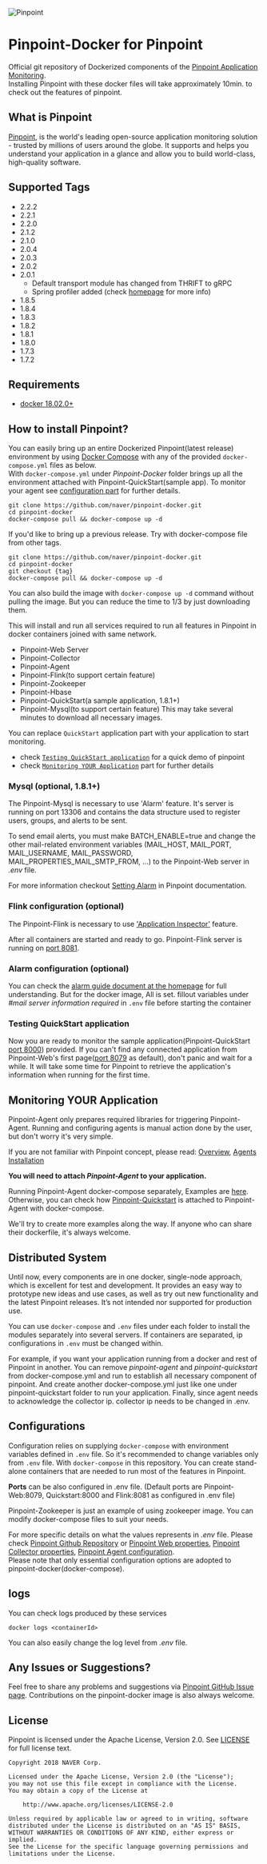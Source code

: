 
![Pinpoint](https://github.com/naver/pinpoint-docker/blob/master/docs/logo.png)

# Pinpoint-Docker for Pinpoint

Official git repository of Dockerized components of the [Pinpoint Application Monitoring](http://naver.github.io/pinpoint/).  
Installing Pinpoint with these docker files will take approximately 10min. to check out the features of pinpoint.

## What is Pinpoint

[Pinpoint](https://github.com/naver/pinpoint), is the world's leading open-source application monitoring solution - trusted by millions of users around the globe.
It supports and helps you understand your application in a glance and allow you to build world-class, high-quality software.

## Supported Tags

 - 2.2.2
 - 2.2.1
 - 2.2.0
 - 2.1.2
 - 2.1.0
 - 2.0.4
 - 2.0.3
 - 2.0.2
 - 2.0.1
   - Default transport module has changed from THRIFT to gRPC
   - Spring profiler added (check [homepage](https://naver.github.io/pinpoint/2.0.1/installation.html#profiles) for more info)
 - 1.8.5 
 - 1.8.4
 - 1.8.3
 - 1.8.2
 - 1.8.1
 - 1.8.0
 - 1.7.3
 - 1.7.2

## Requirements

- [docker 18.02.0+](https://docs.docker.com/compose/compose-file/)

## How to install Pinpoint?

You can easily bring up an entire Dockerized Pinpoint(latest release) environment by using [Docker Compose](https://docs.docker.com/compose/) with any of the provided `docker-compose.yml` files  as below.  
With `docker-compose.yml` under *Pinpoint-Docker* folder brings up all the environment attached with Pinpoint-QuickStart(sample app).
To monitor your agent see [configuration part](#configurations) for further details.  

```
git clone https://github.com/naver/pinpoint-docker.git
cd pinpoint-docker
docker-compose pull && docker-compose up -d
```
If you'd like to bring up a previous release. Try with docker-compose file from other tags. 

```
git clone https://github.com/naver/pinpoint-docker.git
cd pinpoint-docker
git checkout {tag}
docker-compose pull && docker-compose up -d
```

You can also build the image with `docker-compose up -d` command without pulling the image. But you can reduce the time to 1/3 by just downloading them.

This will install and run all services required to run all features in Pinpoint in docker containers joined with same network.
 - Pinpoint-Web Server
 - Pinpoint-Collector
 - Pinpoint-Agent
 - Pinpoint-Flink(to support certain feature)
 - Pinpoint-Zookeeper
 - Pinpoint-Hbase
 - Pinpoint-QuickStart(a sample application, 1.8.1+)
 - Pinpoint-Mysql(to support certain feature)
This may take several minutes to download all necessary images.

You can replace `QuickStart` application part with your application to start monitoring.  
 - check [`Testing QuickStart application`](#testing-quickstart-application) for a quick demo of pinpoint
 - check [`Monitoring YOUR Application`](#monitoring-your-application) part for further details

### Mysql (optional, 1.8.1+)

The Pinpoint-Mysql is necessary to use 'Alarm' feature. It's server is running on port 13306 and contains the data structure used to register users, groups, and alerts to be sent.

To send email alerts, you must make BATCH_ENABLE=true and change the other mail-related environment variables (MAIL_HOST, MAIL_PORT, MAIL_USERNAME, MAIL_PASSWORD, MAIL_PROPERTIES_MAIL_SMTP_FROM, ...) to the Pinpoint-Web server in *.env* file.

For more information checkout [Setting Alarm](http://naver.github.io/pinpoint/alarm.html) in Pinpoint documentation.

### Flink configuration (optional)

The Pinpoint-Flink is necessary to use ['Application Inspector'](http://naver.github.io/pinpoint/applicationinspector.html) feature. 

After all containers are started and ready to go. Pinpoint-Flink server is running on [port 8081](http://localhost:8081/). 

### Alarm configuration (optional)

You can check the [alarm guide document at the homepage](https://naver.github.io/pinpoint/alarm.html) for full understanding.
But for the docker image, All is set. fillout variables under *#mail server information required* in `.env` file before starting the container 
 
### Testing QuickStart application
 
Now you are ready to monitor the sample application(Pinpoint-QuickStart [port 8000](http://localhost:8000)) provided.
If you can't find any connected application from Pinpoint-Web's first page([port 8079](http://localhost:8079) as default), don't panic and wait for a while.
It will take some time for Pinpoint to retrieve the application's information when running for the first time.

## Monitoring YOUR Application

Pinpoint-Agent only prepares required libraries for triggering Pinpoint-Agent.
Running and configuring agents is manual action done by the user, but don't worry it's very simple.

If you are not familiar with Pinpoint concept, please read: [Overview](http://naver.github.io/pinpoint/overview.html#architecture),
[Agents Installation](http://naver.github.io/pinpoint/installation.html#5-pinpoint-agent)

**You will need to attach *Pinpoint-Agent* to your application.**

Running Pinpoint-Agent docker-compose separately, Examples are [here](https://github.com/naver/pinpoint-docker/tree/master/pinpoint-agent-attach-example).  
Otherwise, you can check how [Pinpoint-Quickstart](https://github.com/naver/pinpoint-docker/blob/master/docker-compose.yml) is attached to Pinpoint-Agent with docker-compose.

We'll try to create more examples along the way.
If anyone who can share their dockerfile, it's always welcome.

## Distributed System

Until now, every components are in one docker, single-node approach, which is excellent for test and development.
It provides an easy way to prototype new ideas and use cases, as well as try out new functionality and the latest Pinpoint releases.
It’s not intended nor supported for production use.

You can use `docker-compose` and `.env` files under each folder to install the modules separately into several servers.
If containers are separated, ip configurations in `.env` must be changed within. 

For example, if you want your application running from a docker and rest of Pinpoint in another.
You can remove *pinpoint-agent* and *pinpoint-quickstart* from docker-compose.yml and run to establish all necessary component of pinpoint.
And create another docker-compose.yml just like one under pinpoint-quickstart folder to run your application.
Finally, since agent needs to acknowledge the collector ip. collector ip needs to be changed in .env.

## Configurations

Configuration relies on supplying `docker-compose` with environment variables defined in `.env` file. So it's recommended to change variables only from `.env` file.
With `docker-compose` in this repository. You can create stand-alone containers that are needed to run most of the features in Pinpoint.

**Ports** can be also configured in .env file.
(Default ports are Pinpoint-Web:8079, Quickstart:8000 and Flink:8081 as configured in .env file)

Pinpoint-Zookeeper is just an example of using zookeeper image. You can modify docker-compose files to suit your needs.

For more specific details on what the values represents in *.env* file. Please check [Pinpoint Github Repository](https://github.com/naver/pinpoint) or
[Pinpoint Web properties](https://github.com/naver/pinpoint/blob/master/web/src/main/resources/pinpoint-web.properties), [Pinpoint Collector properties](https://github.com/naver/pinpoint/blob/master/collector/src/main/resources/pinpoint-collector.properties), [Pinpoint Agent configuration](https://github.com/naver/pinpoint/blob/master/agent/src/main/resources-release/pinpoint.config).  
Please note that only essential configuration options are adopted to pinpoint-docker(docker-compose). 
 
## logs 
 
You can check logs produced by these services
 ```
 docker logs <containerId>
 ```
 
You can also easily change the log level from *.env* file. 
 
## Any Issues or Suggestions?

Feel free to share any problems and suggestions via [Pinpoint GitHub Issue page](https://github.com/naver/pinpoint/issues).
Contributions on the pinpoint-docker image is also always welcome.

## License
Pinpoint is licensed under the Apache License, Version 2.0.
See [LICENSE](https://github.com/naver/pinpoint/blob/master/LICENSE) for full license text.

```
Copyright 2018 NAVER Corp.

Licensed under the Apache License, Version 2.0 (the "License");
you may not use this file except in compliance with the License.
You may obtain a copy of the License at

    http://www.apache.org/licenses/LICENSE-2.0

Unless required by applicable law or agreed to in writing, software
distributed under the License is distributed on an "AS IS" BASIS,
WITHOUT WARRANTIES OR CONDITIONS OF ANY KIND, either express or implied.
See the License for the specific language governing permissions and
limitations under the License.
```

